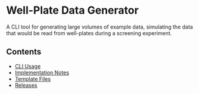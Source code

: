 # Well-Plate Data Generator

A CLI tool for generating large volumes of example data, simulating the data that would be read from well-plates during 
a screening experiment. 

## Contents 

- [CLI Usage](command-line-usage/index.md)
- [Implementation Notes](implementation-notes/index.md)
- [Template Files](template-file/index.md)
- [Releases]()

